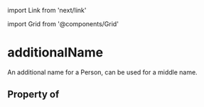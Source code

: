 import Link from 'next/link'
  
import Grid from '@components/Grid'

# additionalName

An additional name for a Person, can be used for a middle name.

## Property of



